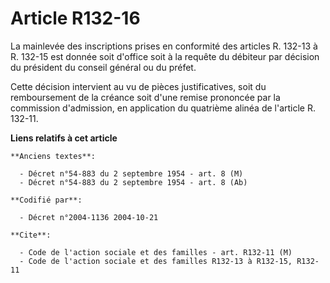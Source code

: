 # Article R132-16

La mainlevée des inscriptions prises en conformité des articles R. 132-13 à R. 132-15 est donnée soit d'office soit à la
requête du débiteur par décision du président du conseil général ou du préfet.

Cette décision intervient au vu de pièces justificatives, soit du remboursement de la créance soit d'une remise prononcée par
la commission d'admission, en application du quatrième alinéa de l'article R. 132-11.

**Liens relatifs à cet article**

	**Anciens textes**:

	  - Décret n°54-883 du 2 septembre 1954 - art. 8 (M)
	  - Décret n°54-883 du 2 septembre 1954 - art. 8 (Ab)

	**Codifié par**:

	  - Décret n°2004-1136 2004-10-21

	**Cite**:

	  - Code de l'action sociale et des familles - art. R132-11 (M)
	  - Code de l'action sociale et des familles R132-13 à R132-15, R132-11
